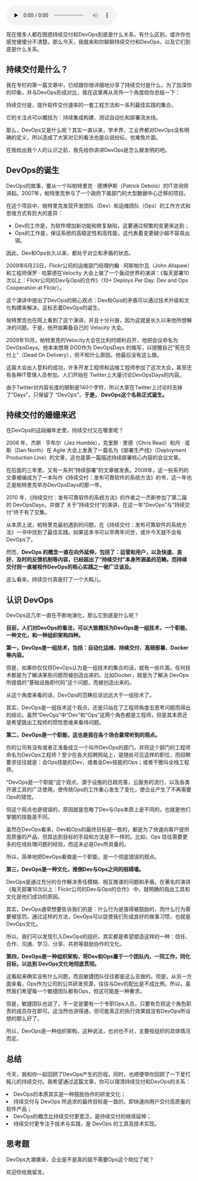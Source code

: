 <audio id="audio" title="03 | 持续交付和DevOps是一对好基友" controls="" preload="none"><source id="mp3" src="https://static001.geekbang.org/resource/audio/60/dc/608fe73f6a9d1844676412c4009079dc.mp3"></audio>

现在很多人都在困惑持续交付和DevOps到底是什么关系，有什么区别，或许你也感觉傻傻分不清楚。那么今天，我就来和你聊聊持续交付和DevOps，以及它们到底是什么关系。

## 持续交付是什么？

我在专栏的第一篇文章中，已经跟你很详细地分享了持续交付是什么，为了加深你的印象，并与DevOps形成对比，我在这里再从另外一个角度给你总结一下：

> 
持续交付是，提升软件交付速率的一套工程方法和一系列最佳实践的集合。


它的关注点可以概括为：持续集成构建、测试自动化和部署流水线。

那么，DevOps又是什么呢？其实一直以来，学术界、工业界都对DevOps没有明确的定义，所以造成了大家对它的看法也是众说纷纭，也难免片面。

在我给出我个人的认识之前，我先给你讲讲DevOps是怎么被发明的吧。

## DevOps的诞生

DevOps的故事，要从一个叫帕特里克 · 德博伊斯（Patrick Debois）的IT咨询师讲起。2007年，帕特里克参与了一个政府下属部门的大型数据中心迁移的项目。

在这个项目中，帕特里克发现开发团队（Dev）和运维团队（Ops）的工作方式和思维方式有巨大的差异：

- Dev的工作是，为软件增加新功能和修复缺陷，这要通过频繁的变更来达到；
- Ops的工作是，保证系统的高稳定性和高性能，这代表着变更越少越不容易出错。

因此，Dev和Ops长久以来，都处于对立和矛盾的状态。

2009年6月23日，Flickr公司的运维部门经理约翰 · 阿斯帕尔瓦（John Allspaw）和工程师保罗 · 哈蒙德在Velocity 大会上做了一个轰动世界的演讲：《每天部署10次以上：Flickr公司的Dev与Ops的合作》（10+ Deploys Per Day: Dev and Ops Cooperation at Flickr）。

这个演讲中提出了DevOps的核心观点：Dev和Ops的矛盾可以通过技术升级和文化构建来解决，这标志着DevOps的诞生。

帕特里克也在网上看到了这个演讲，并且十分兴奋，因为这就是长久以来他所想解决的问题。于是，他开始筹备自己的 Velocity 大会。

2009年10月，帕特里克的Velocity大会在比利时顺利召开，他把会议命名为DevOpsDays。他本来想用 DOD作为 DevOpsDays 的缩写，以提醒自己“死在交付上”（Dead On Delivery），但不知什么原因，他最后没有这么做。

这届大会出人意料的成功，许多开发工程师和运维工程师参加了这次大会，甚至还有各种IT管理人员参加。人们开始在 Twitter上大量讨论DevOpsDays的内容。

由于Twitter对内容长度的限制是140个字符，所以大家在Twitter上讨论时去掉了“Days”，只保留了 “DevOps”。**于是， DevOps这个名称正式诞生。**

## 持续交付的姗姗来迟

在DevOps的这段编年史里，持续交付又在哪里呢？

2006 年，杰斯 · 亨布尔（Jez Humble），克里斯 · 里德（Chris Read）和丹 · 诺斯（Dan North）在 Agile 大会上发表了一篇名为《部署生产线》（Deployment Production Line）的文章，这也是第一篇描述持续部署核心内容的会议文章。

在后面的三年里，又有一系列“持续部署”的文章被发表。2009年，这一些系列的文章被编成为了一本叫作《持续交付：发布可靠软件的系统方法》的书，这一年也正是帕特里克举办DevOpsDays的那一年。

2010 年，《持续交付：发布可靠软件的系统方法》的作者之一杰斯参加了第二届的 DevOpsDays，并做了 关于“持续交付”的演讲，在这一年“DevOps”与“持续交付”终于有了交集。

从本质上说，帕特里克最初遇到的问题，在《持续交付：发布可靠软件的系统方法》一书中找到了最佳实践。如果这本书可以早两年问世，或许今天就不会有DevOps了。

然而，**DevOps 的概念一直在向外延伸，包括了：运营和用户，以及快速、良好、及时的反馈机制等内容，已经超出了“持续交付”本身所涵盖的范畴。而持续交付则一直被视作DevOps的核心实践之一被广泛谈及。**

这么看来，持续交付真是打了一个大盹儿。

## 认识 DevOps

DevOps这几年一直在不断地演化，那么它到底是什么呢？

**目前，人们对DevOps的看法，可以大致概括为DevOps是一组技术，一个职能、一种文化，和一种组织架构四种。**

**第一，DevOps是一组技术，包括：自动化运维、持续交付、高频部署、Docker等内容。**

但是，如果你仅仅将DevOps认为是一组技术的集合的话，就有一些片面。任何技术都是为了解决某些问题而被创造出来的。比如Docker，就是为了解决 DevOps 所提倡的“基础设施即代码”这个问题，而被创造出来的。

从这个角度来看的话，DevOps的范畴应该远远大于一组技术了。

其实，DevOps是一组技术这个观点，还是只站在了工程师角度去思考问题而得出的结论。虽然“DevOps”中“Dev”和“Ops”这两个角色都是工程师，但是其本质还是希望跳出工程师的惯性思维来看待问题。

**第二，DevOps是一个职能，这也是我在各个场合最常听到的观点。**

你的公司有没有或者正准备成立一个叫作DevOps的部门，并将这个部门的工程师命名为DevOps工程师？至少在各大招聘网站上，是随处可见这样的职位，而招聘要求往往就是：会Ops技能的Dev，或者会Dev技能的Ops；或者干脆叫全栈工程师。

“DevOps是一个职能”这个观点，源于设施的日趋完善，云服务的流行，以及各类开源工具的广泛使用，使传统Ops的工作重心发生了变化，使企业产生了不再需要Ops的错觉。

但这个观点也是错误的，原因就是忽略了Dev与Ops本质上是不同的，也就是他们掌握的技能是不同。

虽然在DevOps看来，Dev和Ops的最终目标是一致的，都是为了快速向客户提供高质量的产品，但其达到目标的手段和方法是不一样的。比如，Ops 往往需要更多的在线处理问题的经验，而这未必是Dev所具备的。

所以，简单地把DevOps看做是一个职能，是一个彻底错误的观点。

**第三，DevOps是一种文化，推倒Dev与Ops之间的阻碍墙。**

DevOps是通过充分的合作解决责任模糊、相互推诿的问题和矛盾。在著名的演讲《每天部署10次以上：Flickr公司的Dev与Ops的合作》 中，就明确的指出工具和文化是他们成功的原因。

其实，DevOps通常想要告诉我们的是：什么行为是值得被鼓励的，而什么行为需要被惩罚。通过这样的方法，DevOps可以促使我们形成良好的做事习惯，也就是DevOps文化。

所以，我们可以发现引入DevOps的组织，其实都是希望塑造这样的一种：信任、合作、沟通、学习、分享、共担等鼓励协作的文化。

**第四，DevOps是一种组织架构，将Dev和Ops置于一个团队内，一同工作，同化目标，以达到 DevOps文化地彻底贯彻。**

这看起来确实没有什么问题，而且敏捷团队往往都是这么去做的。但是，从另一方面来看，Ops作为公司的公共研发资源，往往与Dev的配比是不成比例。所以，虽然我们希望每一个敏捷团队都有Ops，但这可能是一种奢求。

但是，敏捷团队也说了，不一定是要有一个专职Ops人员，只要有负担这个角色职责的成员存在即可。这当然也讲得通，但可能真正的执行效果就没有DevOps所设想的那么好了。

所以，DevOps是一种组织架构，这种说法，也对也不对，主要视组织的具体情况而定。

## 总结

今天，我和你一起回顾了DevOps产生的历程。同时，也顺便带你回顾了一下爱打盹儿的持续交付。我希望通过这篇文章，你可以理清持续交付和DevOps的关系：

<li>
DevOps的本质其实是一种鼓励协作的研发文化；
</li>
<li>
持续交付与 DevOps 所追求的最终目标是一致的，即快速向用户交付高质量的软件产品；
</li>
<li>
DevOps的概念比持续交付更宽泛，是持续交付的继续延伸；
</li>
<li>
持续交付更专注于技术与实践，是 DevOps 的工具及技术实现。
</li>

## 思考题

DevOps大潮袭来，企业是不是真的就不需要Ops这个岗位了呢？

欢迎你给我留言。


